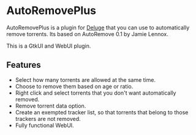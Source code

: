 AutoRemovePlus
==============

AutoRemovePlus is a plugin for [Deluge](http://deluge-torrent.org) that
you can use to automatically remove torrents. Its
based on AutoRemove 0.1 by Jamie Lennox.

This is a GtkUI and WebUI plugin.

Features
--------
- Select how many torrents are allowed at the same time.
- Choose to remove them based on age or ratio.
- Right click and select torrents that you don't want automatically removed.
- Remove torrent data option.
- Create an exempted tracker list, so that torrents that belong to those trackers are not removed.
- Fully functional WebUI. 
